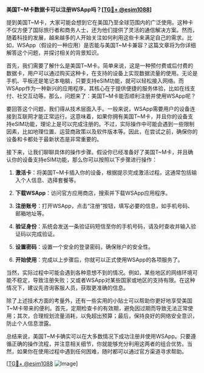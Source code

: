 **美国T~M卡数据卡可以注册WSApp吗？[[TG💪+ @esim1088](https://t.me/s/esim1088)]**

提到美国T~M卡，大家可能会想到它在美国乃至全球范围内的广泛使用。这种卡不仅方便了国际旅行者和商务人士，还为他们提供了灵活的通信解决方案。然而，随着科技的发展，越来越多的人开始关注如何利用这些卡来满足自己的需求。比如，WSApp（假设的一种应用）是否能与美国T~M卡兼容？这篇文章将为你详细解答这个问题，并探讨相关的背景知识。

首先，我们需要了解什么是美国T~M卡。简单来说，这是一种预付费或后付费的数据卡，用户可以通过购买这种卡，在支持的设备上实现数据流量的使用。无论是手机、平板还是笔记本电脑，只要支持eSIM功能，就可以轻松接入网络。而WSApp作为一种新兴的应用程序，其核心在于提供便捷的服务体验，比如在线支付、社交互动等。那么，问题来了：美国T~M卡能否顺利注册并使用WSApp呢？

要回答这个问题，我们得从技术层面入手。一般来说，WSApp需要用户的设备连接到互联网才能正常运行。这意味着，如果你拥有美国T~M卡，并且你的设备支持eSIM功能，理论上是可以完成注册的。不过，实际操作中可能会遇到一些限制因素，比如地理位置、运营商政策以及软件版本等。因此，在尝试之前，确保你的设备和卡都处于最新状态是非常重要的。

接下来，让我们聊聊具体的操作步骤。假设你已经准备好了美国T~M卡，并且确认你的设备支持eSIM功能，那么你可以按照以下步骤进行操作：

1. **激活卡**：将美国T~M卡插入你的设备，根据提示完成激活过程。这通常包括输入个人信息、选择套餐等。
   
2. **下载WSApp**：访问官方应用商店，搜索并下载WSApp应用程序。

3. **注册账号**：打开WSApp，点击“注册”按钮，填写必要的信息，如手机号码、邮箱地址等。

4. **验证身份**：系统会发送一条验证码短信至你的手机号码，请及时查收并输入验证码以完成验证。

5. **设置密码**：设置一个安全的登录密码，确保账户的安全性。

6. **开始使用**：完成以上步骤后，你就可以正式使用WSApp的各项服务了。

当然，实际过程中可能会遇到各种意想不到的情况。例如，某些地区的网络环境可能不稳定，导致注册失败；又或者WSApp对某些国家或地区的支持有限。在这种情况下，建议先咨询客服人员，获取更准确的信息。

除了上述技术方面的考量外，还有一些实用的小贴士可以帮助你更好地享受美国T~M卡带来的便利。首先，定期检查卡的有效期，避免因过期而导致无法正常使用；其次，合理规划流量消耗，以免超出预算；最后，保持良好的网络安全意识，防止个人信息泄露。

总结来说，美国T~M卡确实可以在大多数情况下成功注册并使用WSApp。只要遵循正确的操作流程，并注意相关细节，你就能够充分利用这两者的组合优势。当然，如果你在使用过程中遇到任何困难，随时都可以通过官方渠道寻求帮助。

[[TG💪+ @esim1088](https://t.me/s/esim1088) ![Image](https://i.postimg.cc/4NQfJmqS/Snipaste-2025-05-13-00-14-12.png)]